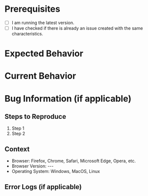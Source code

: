 # Prerequisites

<!-- Please answer the following questions before creating an issue. **YOU CAN REMOVE THE REQUIREMENTS SECTION.** -->

- [ ] I am running the latest version.
- [ ] I have checked if there is already an issue created with the same characteristics.

# Expected Behavior

<!-- Describe the expected behavior here. -->

# Current Behavior

<!-- Describe the current behavior here. Include screenshots or videos if possible. -->

# Bug Information (if applicable)

<!-- Help provide information about the bug if it is an error. If it is not an error, delete the rest of this template. -->

## Steps to Reproduce

<!-- Provide detailed steps to reproduce the issue. -->

1. Step 1
2. Step 2

## Context

<!-- Provide any relevant information about your setup. This is important in case the problem is not reproducible except under certain conditions. -->

- Browser: Firefox, Chrome, Safari, Microsoft Edge, Opera, etc.
- Browser Version: ---
- Operating System: Windows, MacOS, Linux

## Error Logs (if applicable)

<!-- Include any relevant log snippet or file here. -->